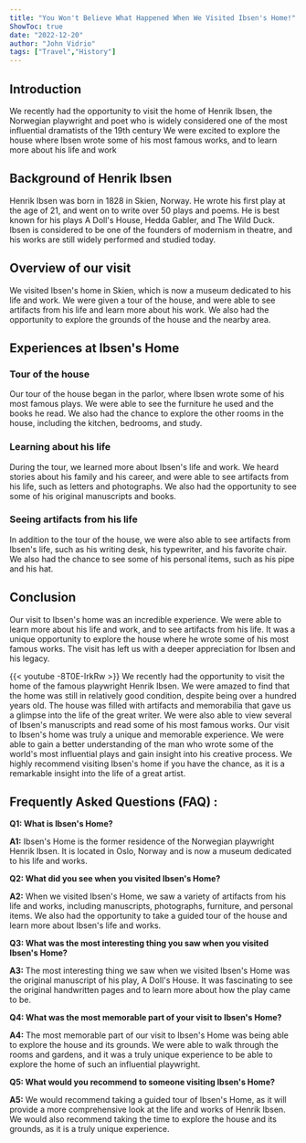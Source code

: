 ```yaml
---
title: "You Won't Believe What Happened When We Visited Ibsen's Home!"
ShowToc: true 
date: "2022-12-20"
author: "John Vidrio" 
tags: ["Travel","History"]
---
```

## Introduction

We recently had the opportunity to visit the home of Henrik Ibsen, the Norwegian playwright and poet who is widely considered one of the most influential dramatists of the 19th century We were excited to explore the house where Ibsen wrote some of his most famous works, and to learn more about his life and work 

## Background of Henrik Ibsen

Henrik Ibsen was born in 1828 in Skien, Norway. He wrote his first play at the age of 21, and went on to write over 50 plays and poems. He is best known for his plays A Doll's House, Hedda Gabler, and The Wild Duck. Ibsen is considered to be one of the founders of modernism in theatre, and his works are still widely performed and studied today. 

## Overview of our visit

We visited Ibsen's home in Skien, which is now a museum dedicated to his life and work. We were given a tour of the house, and were able to see artifacts from his life and learn more about his work. We also had the opportunity to explore the grounds of the house and the nearby area. 

## Experiences at Ibsen's Home

### Tour of the house

Our tour of the house began in the parlor, where Ibsen wrote some of his most famous plays. We were able to see the furniture he used and the books he read. We also had the chance to explore the other rooms in the house, including the kitchen, bedrooms, and study. 

### Learning about his life

During the tour, we learned more about Ibsen's life and work. We heard stories about his family and his career, and were able to see artifacts from his life, such as letters and photographs. We also had the opportunity to see some of his original manuscripts and books. 

### Seeing artifacts from his life

In addition to the tour of the house, we were also able to see artifacts from Ibsen's life, such as his writing desk, his typewriter, and his favorite chair. We also had the chance to see some of his personal items, such as his pipe and his hat. 

## Conclusion

Our visit to Ibsen's home was an incredible experience. We were able to learn more about his life and work, and to see artifacts from his life. It was a unique opportunity to explore the house where he wrote some of his most famous works. The visit has left us with a deeper appreciation for Ibsen and his legacy.

{{< youtube -8T0E-IrkRw >}} 
We recently had the opportunity to visit the home of the famous playwright Henrik Ibsen. We were amazed to find that the home was still in relatively good condition, despite being over a hundred years old. The house was filled with artifacts and memorabilia that gave us a glimpse into the life of the great writer. We were also able to view several of Ibsen's manuscripts and read some of his most famous works. Our visit to Ibsen's home was truly a unique and memorable experience. We were able to gain a better understanding of the man who wrote some of the world's most influential plays and gain insight into his creative process. We highly recommend visiting Ibsen's home if you have the chance, as it is a remarkable insight into the life of a great artist.

## Frequently Asked Questions (FAQ) :
**Q1: What is Ibsen's Home?**

**A1:** Ibsen's Home is the former residence of the Norwegian playwright Henrik Ibsen. It is located in Oslo, Norway and is now a museum dedicated to his life and works.

**Q2: What did you see when you visited Ibsen's Home?**

**A2:** When we visited Ibsen's Home, we saw a variety of artifacts from his life and works, including manuscripts, photographs, furniture, and personal items. We also had the opportunity to take a guided tour of the house and learn more about Ibsen's life and works.

**Q3: What was the most interesting thing you saw when you visited Ibsen's Home?**

**A3:** The most interesting thing we saw when we visited Ibsen's Home was the original manuscript of his play, A Doll's House. It was fascinating to see the original handwritten pages and to learn more about how the play came to be.

**Q4: What was the most memorable part of your visit to Ibsen's Home?**

**A4:** The most memorable part of our visit to Ibsen's Home was being able to explore the house and its grounds. We were able to walk through the rooms and gardens, and it was a truly unique experience to be able to explore the home of such an influential playwright.

**Q5: What would you recommend to someone visiting Ibsen's Home?**

**A5:** We would recommend taking a guided tour of Ibsen's Home, as it will provide a more comprehensive look at the life and works of Henrik Ibsen. We would also recommend taking the time to explore the house and its grounds, as it is a truly unique experience.



